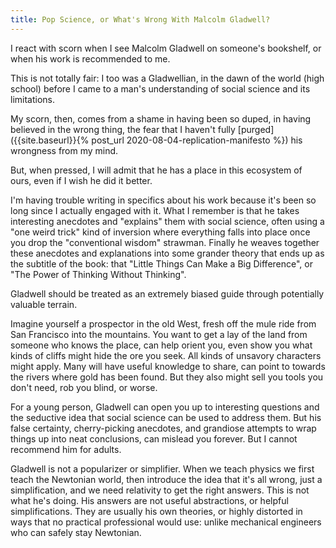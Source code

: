 ```yaml
---
title: Pop Science, or What's Wrong With Malcolm Gladwell?
---
```


I react with scorn when I see Malcolm Gladwell on someone's bookshelf, or when his work is recommended to me.

This is not totally fair: I too was a Gladwellian, in the dawn of the world (high school) before I came to a man's understanding of social science and its limitations.

My scorn, then, comes from a shame in having been so duped, in having believed in the wrong thing, the fear that I haven't fully [purged]({{site.baseurl}}{% post_url 2020-08-04-replication-manifesto %}) his wrongness from my mind.

But, when pressed, I will admit that he has a place in this ecosystem of ours, even if I wish he did it better. 

I'm having trouble writing in specifics about his work because it's been so long since I actually engaged with it. What I remember is that he takes interesting anecdotes and "explains" them with social science, often using a "one weird trick" kind of inversion where everything falls into place once you drop the "conventional wisdom" strawman. Finally he weaves together these anecdotes and explanations into some grander theory that ends up as the subtitle of the book: that "Little Things Can Make a Big Difference", or "The Power of Thinking Without Thinking".

Gladwell should be treated as an extremely biased guide through potentially valuable terrain.

Imagine yourself a prospector in the old West, fresh off the mule ride from San Francisco into the mountains. You want to get a lay of the land from someone who knows the place, can help orient you, even show you what kinds of cliffs might hide the ore you seek. All kinds of unsavory characters might apply. Many will have useful knowledge to share, can point to towards the rivers where gold has been found. But they also might sell you tools you don't need, rob you blind, or worse.

For a young person, Gladwell can open you up to interesting questions and the seductive idea that social science can be used to address them. But his false certainty, cherry-picking anecdotes, and grandiose attempts to wrap things up into neat conclusions, can mislead you forever. But I cannot recommend him for adults.

Gladwell is not a popularizer or simplifier. When we teach physics we first teach the Newtonian world, then introduce the idea that it's all wrong, just a simplification, and we need relativity to get the right answers. This is not what he's doing. His answers are not useful abstractions, or helpful simplifications. They are usually his own theories, or highly distorted in ways that no practical professional would use: unlike mechanical engineers who can safely stay Newtonian.
